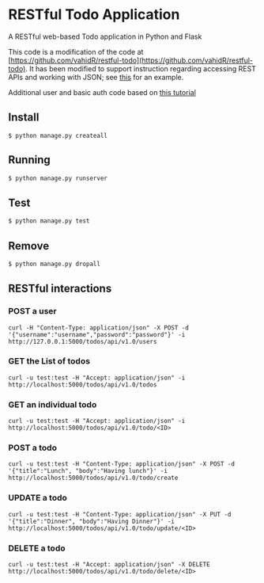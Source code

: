 # RESTful Todo Application
A RESTful web-based Todo application in Python and Flask

<!---
[![Build Status](https://travis-ci.org/vahidR/restful-todo.svg?branch=master)](https://travis-ci.org/vahidR/restful-todo)
--->

This code is a modification of the code at
[https://github.com/vahidR/restful-todo](https://github.com/vahidR/restful-todo).
It has been modified to support instruction regarding accessing REST APIs and
working with JSON; see
[this](https://github.com/zarthur/CSCC-Fundamentals-Android-Notes/blob/master/week_15/readme.md)
for an example.

Additional user and basic auth code based on
[this tutorial](http://blog.miguelgrinberg.com/post/restful-authentication-with-flask)



## Install
```
$ python manage.py createall
```

## Running
```bash
$ python manage.py runserver
```

## Test
```bash
$ python manage.py test
```

## Remove
```bash
$ python manage.py dropall
```


## RESTful interactions

### POST a user
```
curl -H "Content-Type: application/json" -X POST -d '{"username":"username","password":"password"}' -i http://127.0.0.1:5000/todos/api/v1.0/users
```

### GET the List of todos
```
curl -u test:test -H "Accept: application/json" -i http://localhost:5000/todos/api/v1.0/todos
```

### GET an individual todo
```
curl -u test:test -H "Accept: application/json" -i http://localhost:5000/todos/api/v1.0/todo/<ID>
```

### POST a todo
```
curl -u test:test -H "Content-Type: application/json" -X POST -d '{"title":"Lunch", "body":"Having lunch"}' -i http://localhost:5000/todos/api/v1.0/todo/create
```

### UPDATE a todo
```
curl -u test:test -H "Content-Type: application/json" -X PUT -d '{"title":"Dinner", "body":"Having Dinner"}' -i http://localhost:5000/todos/api/v1.0/todo/update/<ID>
```

### DELETE a todo
```
curl -u test:test -H "Accept: application/json" -X DELETE http://localhost:5000/todos/api/v1.0/todo/delete/<ID>
```
